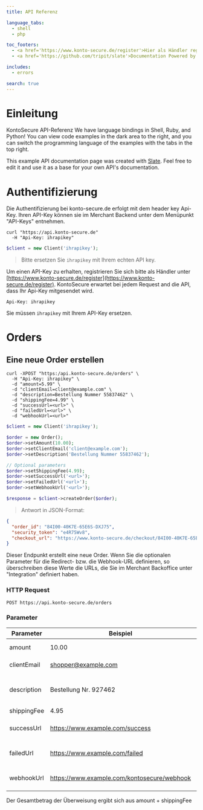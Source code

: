 ```yaml
---
title: API Referenz

language_tabs:
  - shell
  - php

toc_footers:
  - <a href='https://www.konto-secure.de/register'>Hier als Händler registrieren</a>
  - <a href='https://github.com/tripit/slate'>Documentation Powered by Slate</a>

includes:
  - errors

search: true
---
```


# Einleitung

KontoSecure API-Referenz
We have language bindings in Shell, Ruby, and Python! You can view code examples in the dark area to the right, and you can switch the programming language of the examples with the tabs in the top right.

This example API documentation page was created with [Slate](https://github.com/tripit/slate). Feel free to edit it and use it as a base for your own API's documentation.

# Authentifizierung

Die Authentifizierung bei konto-secure.de erfolgt mit dem header key Api-Key.
Ihren API-Key können sie im Merchant Backend unter dem Menüpunkt "API-Keys" entnehmen.

```shell
curl "https://api.konto-secure.de"
  -H "Api-Key: ihrapikey"
```

```php
$client = new Client('ihrapikey');
```

> Bitte ersetzen Sie `ihrapikey` mit Ihrem echten API key.

Um einen API-Key zu erhalten, registrieren Sie sich bitte als Händler unter [https://www.konto-secure.de/register](https://www.konto-secure.de/register).
KontoSecure erwartet bei jedem Request and die API, dass Ihr Api-Key mitgesendet wird.

`Api-Key: ihrapikey`

<aside class="notice">
Sie müssen <code>ihrapikey</code> mit Ihrem API-Key ersetzen.
</aside>

# Orders

## Eine neue Order erstellen

```shell
curl -XPOST "https:/api.konto-secure.de/orders" \
  -H "Api-Key: ihrapikey" \
  -d "amount=5.99" \
  -d "clientEmail=client@example.com" \
  -d "description=Bestellung Nummer 55837462" \
  -d "shippingFee=4.99" \
  -d "successUrl=<url>" \
  -d "failedUrl=<url>" \
  -d "webhookUrl=<url>"
```

```php
$client = new Client('ihrapikey');

$order = new Order();
$order->setAmount(10.00);
$order->setClientEmail('client@example.com');
$order->setDescription('Bestellung Nummer 55837462');

// Optional parameters
$order->setShippingFee(4.99);
$order->setSuccessUrl('<url>');
$order->setFailedUrl('<url>');
$order->setWebhookUrl('<url>');

$response = $client->createOrder($order);
```

> Antwort in JSON-Format:

```json
{
  "order_id": "84I00-40K7E-65E6S-DXJ75",
  "security_token": "e4R75Wv8",
  "checkout_url": "https://www.konto-secure.de/checkout/84I00-40K7E-65E6S-DXJ75/13fd3d881bbbd55c5cab9ebeea0fdf7b91e9bb9c7d7af8563cd95d51fb060a19"
}
```

Dieser Endpunkt erstellt eine neue Order.
Wenn Sie die optionalen Parameter für die Redirect- bzw. die Webhook-URL definieren,
so überschreiben diese Werte die URLs, die Sie im Merchant Backoffice unter "Integration"
definiert haben.

### HTTP Request

`POST https://api.konto-secure.de/orders`

### Parameter

Parameter | Beispiel | Beschreibung | Pflichtfeld
--------- | -------- | ------------ | ------------
amount | 10.00 | Der Betrag den Sie erhalten möchten. | Ja
clientEmail | shopper@example.com | Die Email Adresse des Käufers | Ja
description | Bestellung Nr. 927462 | Der Verwendungszweck auf der Überweisung | Ja
shippingFee | 4.95 | Die Versandkosten. | Nein
successUrl | https://www.example.com/success | Redirect nach erfolgreicher Transaktion | Nein
failedUrl | https://www.example.com/failed | Redirect nach fehlgeschlagener Transaktion | Nein
webhookUrl | https://www.example.com/kontosecure/webhook | Endpunkt empfängt Transaktionsdetails via POST Request | Nein

<aside class="success">
Der Gesamtbetrag der Überweisung ergibt sich aus amount + shippingFee
</aside>


